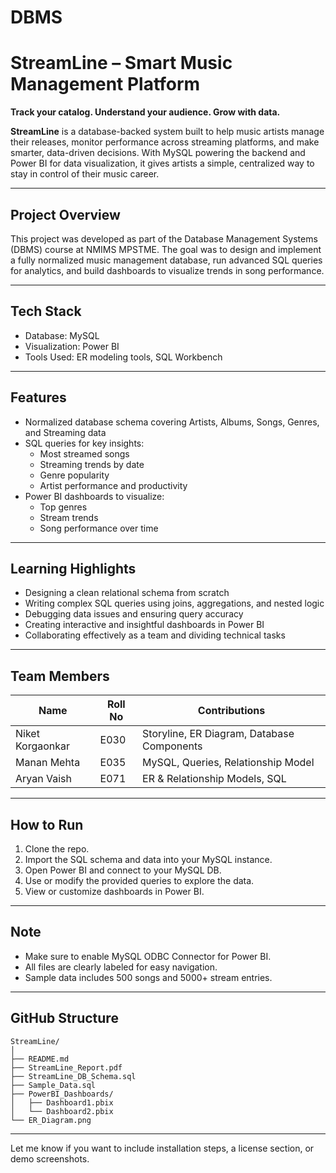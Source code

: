 # DBMS



# StreamLine – Smart Music Management Platform

**Track your catalog. Understand your audience. Grow with data.**

**StreamLine** is a database-backed system built to help music artists manage their releases, monitor performance across streaming platforms, and make smarter, data-driven decisions. With MySQL powering the backend and Power BI for data visualization, it gives artists a simple, centralized way to stay in control of their music career.

---

## Project Overview

This project was developed as part of the Database Management Systems (DBMS) course at NMIMS MPSTME. The goal was to design and implement a fully normalized music management database, run advanced SQL queries for analytics, and build dashboards to visualize trends in song performance.

---

## Tech Stack

- Database: MySQL  
- Visualization: Power BI  
- Tools Used: ER modeling tools, SQL Workbench  

---

## Features

- Normalized database schema covering Artists, Albums, Songs, Genres, and Streaming data
- SQL queries for key insights:
  - Most streamed songs
  - Streaming trends by date
  - Genre popularity
  - Artist performance and productivity
- Power BI dashboards to visualize:
  - Top genres
  - Stream trends
  - Song performance over time

---

## Learning Highlights

- Designing a clean relational schema from scratch
- Writing complex SQL queries using joins, aggregations, and nested logic
- Debugging data issues and ensuring query accuracy
- Creating interactive and insightful dashboards in Power BI
- Collaborating effectively as a team and dividing technical tasks

---

## Team Members

| Name             | Roll No | Contributions                                     |
|------------------|---------|--------------------------------------------------|
| Niket Korgaonkar | E030    | Storyline, ER Diagram, Database Components       |
| Manan Mehta      | E035    | MySQL, Queries, Relationship Model               |
| Aryan Vaish      | E071    | ER & Relationship Models, SQL                    |

---

## How to Run

1. Clone the repo.
2. Import the SQL schema and data into your MySQL instance.
3. Open Power BI and connect to your MySQL DB.
4. Use or modify the provided queries to explore the data.
5. View or customize dashboards in Power BI.

---

## Note

- Make sure to enable MySQL ODBC Connector for Power BI.
- All files are clearly labeled for easy navigation.
- Sample data includes 500 songs and 5000+ stream entries.

---

## GitHub Structure

```
StreamLine/
│
├── README.md
├── StreamLine_Report.pdf
├── StreamLine_DB_Schema.sql
├── Sample_Data.sql
├── PowerBI_Dashboards/
│   ├── Dashboard1.pbix
│   └── Dashboard2.pbix
└── ER_Diagram.png
```

---

Let me know if you want to include installation steps, a license section, or demo screenshots.
